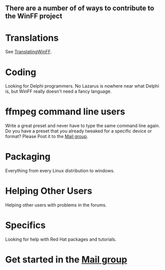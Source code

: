 ## There are a number of of ways to contribute to the WinFF project ##

# Translations #

See [TranslatingWinFF](http://code.google.com/p/winff/wiki/TranslatingWinFF).

# Coding #

Looking for Delphi programmers. No Lazarus is nowhere near what Delphi is, but WinFF really doesn't need a fancy language.

# ffmpeg command line users #

Write a great preset and never have to type the same command line again. Do you have a preset that you already tweaked for a specific device or format? Please Post it to the [Mail group](http://groups.google.com/group/winff).

# Packaging #

Everything from every Linux distribution to windows.

# Helping Other Users #

Helping other users with problems in the forums.


# Specifics #

Looking for help with Red Hat packages and tutorials.

# Get started in the [Mail group](http://groups.google.com/group/winff) #